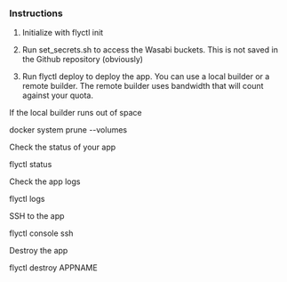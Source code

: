 

### Instructions

1. Initialize with flyctl init

2. Run set_secrets.sh to access the Wasabi buckets. This is not saved in the Github repository (obviously)

3. Run flyctl deploy to deploy the app. You can use a local builder or a remote builder. The remote builder uses bandwidth that will count against your quota. 

If the local builder runs out of space 
 
  docker system prune --volumes

Check the status of your app
 
 flyctl status

Check the app logs

 flyctl logs

SSH to the app

 flyctl console ssh

Destroy the app

 flyctl destroy APPNAME
